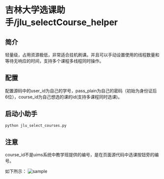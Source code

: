 吉林大学选课助手/jlu_selectCourse_helper
=====================
## 简介
轻量级，占用资源极低，非常适合挂机刷课。并且可以手动设置使用的线程数量和等待无响应的时间，支持多个课程多线程同时操作。

## 配置
配置源码中的user_id为自己的学号，pass_plain为自己的密码（初始为身份证后6位），course_id为自己想选的课的id(支持多课程同时选课)。

## 启动小助手
```bash
python jlu_select_courses.py
```
## 注意
course_id不是uims系统中教学班提供的编号，是在页面源代码中选课按钮旁的编号。

如下所示：
![sample](https://raw.githubusercontent.com/42binwang/jlu_selectCourses_tools/master/sample.png)
